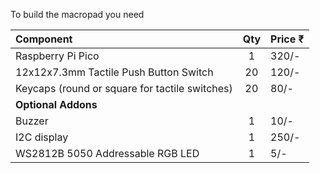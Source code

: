 To build the macropad you need 

| **Component** | **Qty** | **Price ₹** |
| :-------- |:---:|:---------|
| Raspberry Pi Pico | 1 | 320/- |
| 12x12x7.3mm Tactile Push Button Switch | 20 | 120/- |
| Keycaps (round or square for tactile switches) | 20 | 80/- |
| **Optional Addons** | 
| Buzzer | 1 | 10/- |
| I2C display | 1 | 250/- |
| WS2812B 5050 Addressable RGB LED | 1 | 5/- |
